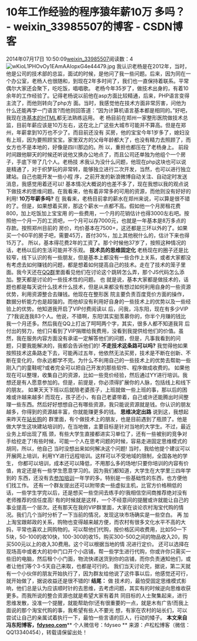 # 10年工作经验的程序猿年薪10万 多吗？ - weixin_33985507的博客 - CSDN博客
2014年07月17日 10:50:09[weixin_33985507](https://me.csdn.net/weixin_33985507)阅读数：4
![wKioL1PHOvOy1EAmAAIopxG4e44479.jpg](http://s3.51cto.com/wyfs02/M02/3E/4B/wKioL1PHOvOy1EAmAAIopxG4e44479.jpg)
我认识老杨是在2012年，当时，他是公司的技术部的总监，面试的时候，是他问了我一些问题。后来，因为同在一个办公室，老杨人也很随和，到现在2年多时间了，我们也一直保持着联系。平常偶尔大家还会聚下，吃吃饭，唱唱歌。
老杨今年35岁了，做技术出身的，有着10余年的工作经验了。记得老杨说以前他在asp方面比较精通，后来，PHP语言变得主流了，而他则转向了php方
面。当时，我感觉他在技术方面非常厉害，问他为什么还能再学一门语言?而他则回答道：“因为计算机语言基本都是相同的。”好吧，我现在连[基本的HTML](http://lusongsong.com/reed/81.html)都无法熟练运用。
老
杨目前在郑州一家整形医院做技术总监，目前年薪应该是10万左右，这在北上广这些大城市可能并不算高。但是在郑州，年薪拿到10万也不少了。而目前还没有
买房，他的宝宝今年1岁多了，媳妇没有上班，因为要照顾宝宝。家里双方的父母年龄都大了，也没有精力去照顾了，而女方也不是本地的，好像是四川那边的。所
以，重担也都压在了老杨身上。
前段时间跟他聊天的时候还听说他又换办公地点了，而且公司还单独为他组个一个房子，手底下带了几个人。老杨技
术我认为没什么问题，他现在php这块也可以说是精通了，对于织梦玩的非常转，能够独立进行二次开发，当然，也可以进行独立建站。自己也能开发一些小程
序，之前开发的新浪微博自动关注、自动定时发送消息，我感觉用着还可以!
基本情况大概说的也差不多了，现在我想以我的观点说下做技术的思维问题。在我看来，他有着非常多的可用的资源，而他则没有好好的利用!
**10万年薪多吗?**
在
我看来，老杨目前拿的薪水在郑州来说，可以算是很不错的了。但是，如果想着买房，那这个薪水一点都不高。假如他一个月房租花费800，加上吃饭加上宝宝用
的一些费用，一个月的花销估计也得3000左右吧。按照他一个月一万的工资吧，一个月可以存7000元，也就是一年基本是8万多点的存款。按照郑州目前的
房价，均价基本在7500+，这还都是三环以外的了。如果买一个60平的房子吧，需要45万，首付30%，加上其他税什么的，估计下来也得15万了。
所以，基本得花费2年的工资了。那个时候他37岁了，按照这种情况的话，老杨以后的生活可能并不乐观。
**技术员的思维固定化**
老杨现在的圈子还是比较窄，线下认识的有一些朋友，但是基本上都没有一些合作上关系，或者大家都没有考虑去如何赚钱的问题，都是想着如何提高自己的技术。走在了技术的笼子里面。我今天还在[QQ群](http://lusongsong.com/reed/1057.html)里面看见他们在讨论这个跳转怎么弄，那个JS代码怎么添加。整天都是讨论的一些技术性的问题。
也
就是说，基本大家都是做技术的，话题也都是每天说什么技术什么技术，但是从来都没有想过如何利用自身的一些资源优势，利用资源整合去赚钱。他现在在整形医
院主要负责百度竞价方面的操作，数据分析能力也是超强的。而他却没有利用好自身的一些技术上的优势以及一些经验上的优势。他知道我开启了VIP付费阅读以
后，问我，冯东阳，现在有多少VIP 
了?我说连我83个人。他说，不错啊，东阳!其实挺羡慕你的，你半个月赚的钱比我一个月还多。然后我在QQ上打出了呵呵两个字，其实，很多人都不知道我背
后付出的努力，他们只看到了VIP捐赠给我费用，没看到我提供给他们的价值。虽然，我在服务内容方面没有承诺一定解答他们的问题，但是，凡事我看到的问
题，只要我能解决的，我都会告诉他们的!
**不走技术这条路可以吗?**
我觉得他如果按照技术这条路走下去，可能再过五年，他依然无法买房，技术是不断在创新、不断在变化的，你永远都学不完。为什么不利用自己的一些技术上的优势去帮助一些刚入门的童鞋呢?或者完全可以把自己开发的那些软件、程序做成收费的。
如果他现在可以整理，收集自己的资源，比如一些竞价经验，然后通过YY进行培训。我想还是有人愿意参加的。但是，前提是，你必须得扩展你的人脉，包括线上和线下的朋友。
如果天天下班以后就陪老婆孩子，上班就做一些上班的事，那以后的困难或许越来越多!
而现在，孩子还小，有自己老婆带着，自己或许还能腾出时间整理一些东西。然后好好想想自己有哪些资源，我只能说资源就是钱。你认识的朋友越多，你得到的资源越丰富，你就能赚更多的钱。
**思维决定出路**
说到这，我想起来昨天在[站长购](http://www.zhanzhanggou.com/)的
群里面，有个做技术上的朋友，也是目前遇到了瓶颈了。他是做大学生这块建站培训的，在当地做，主要目标是针对当地的大学生。不过，最近业务上却出现了瓶
颈，有些大学生直接都进实习单位了，还有一些被别的竞争对手给挖走了!有些时候，可能一个人在思考问题的时候，容易走进固定思维模式的胡同，所以，他自己
当时没想出来如何解决这个问题!
当时，我给他提个建议可以开展网上培训，利用YY进行远程培训。这样可以不受地域的限制，全国各地的学生，
你都可以培训，成本还可以降低，不用那么多的场地!只要你培训的内容有价值，肯定还是有一些学生愿意学习的。因为我们都知道，大学生在大学里三四年学到的
东西，还没有去[参加培训](http://lusongsong.com/reed/747.html)一年学的多。特别是一些基础性的东西，也方便他们找工作。
还有一个群友提出还可以附带卖一些虚拟主机，比官方价格稍低的话，一些学生学完以后，还是想买一些空间去练手的!我相信空间商推荐绝对没有老师推荐的信任度高!
有的时候就是这样，一个不经意间的提醒或许就能让自己的事业提高一个层次。还有那天在我的VIP群里面，大家在谈论农村淘宝代购的情况。我们几个当时分析了一下当前的情况，发现这块市场确实是一些空白。
再
加上淘宝跟邮政的关系，购物也变得越来越方便，而农村有很多文化水平不高的大妈，平常也喜欢上网购物的。可以帮他们代购，按价格区间收费用，比如50一下
5块，50-100的收10快，100-300的收15，购买300-500之间的物品收入20，购买500元以上的收入30费用。这个可以根据当地的情
况进行定价。
还可以选择在现场高中或者大的初中门口开个小店铺，帮一些学生进行代购，你或许你只需买一些旧的电脑，然后租个小门面，物流快递送货到你的店铺，而你负责通知他们，或者让他们等个3-5天自己来取，也都是可行的。
我们当天讨论完，据说，第二天就有一个小伙伴的朋友开始执行了，因为群友给他说了这件事以后，他感觉还可行，就开始做了，据说收益还是很不错的!
**结尾：**
做
技术的，最怕受固定思维模式影响，他们总是认为应该顺时针的去思维，去考虑问题，其实有的时候逆向思维收获更多。而我所说的整合资源也就是希望大家有着共
同目标的人士聚集起来，进行思维发散，没准一个提醒，就能帮助你!还有很重要的一点，就是木有广告!而我上面说的那个淘宝代购的事，我希望有些人不要光
想，有家在农村的站长们，可以尝试让自己的亲属试着执行一下，最怕一些言语的巨人，行动的矮子。
**本文来自冯东阳博客，**[**fdyseo.com**](http://fdyseo.com/)** 个人微信号：fdyseo **
来源：卢松松博客（微信：QQ13340454），转载请保留出处！

